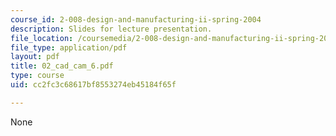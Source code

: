 ```yaml
---
course_id: 2-008-design-and-manufacturing-ii-spring-2004
description: Slides for lecture presentation.
file_location: /coursemedia/2-008-design-and-manufacturing-ii-spring-2004/cc2fc3c68617bf8553274eb45184f65f_02_cad_cam_6.pdf
file_type: application/pdf
layout: pdf
title: 02_cad_cam_6.pdf
type: course
uid: cc2fc3c68617bf8553274eb45184f65f

---
```

None